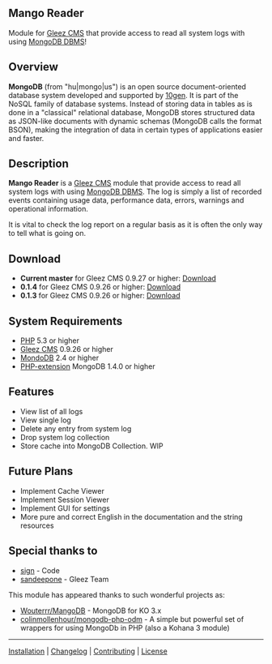 ## Mango Reader

Module for [Gleez CMS](http://gleezcms.org/) that provide access to read all system logs with using [MongoDB DBMS](http://www.mongodb.org)!

## Overview

**MongoDB** (from "hu|mongo|us") is an open source document-oriented database system developed and supported by [10gen](http://www.10gen.com/). It is part of the NoSQL family of database systems. Instead of storing data in tables as is done in a "classical" relational database, MongoDB stores structured data as JSON-like documents with dynamic schemas (MongoDB calls the format BSON), making the integration of data in certain types of applications easier and faster.

## Description

**Mango Reader** is a [Gleez CMS](http://gleezcms.org/) module that provide access to read all system logs with using [MongoDB DBMS](http://www.mongodb.org). The log is simply a list of recorded events containing usage data, performance data, errors, warnings and operational information.

It is vital to check the log report on a regular basis as it is often the only way to tell what is going on.


## Download

- **Current master** for Gleez CMS 0.9.27 or higher: [Download](https://github.com/sergeyklay/gleez-mango/archive/master.zip)
- **0.1.4** for Gleez CMS 0.9.26 or higher: [Download](https://github.com/sergeyklay/gleez-mango/archive/v0.1.4.zip)
- **0.1.3** for Gleez CMS 0.9.26 or higher: [Download](https://github.com/sergeyklay/gleez-mango/archive/v0.1.3.zip)

## System Requirements

- [PHP](http://php.net/) 5.3 or higher
- [Gleez CMS](http://gleezcms.org/) 0.9.26 or higher
- [MondoDB](http://mongodb.org/) 2.4 or higher
- [PHP-extension](http://php.net/manual/en/mongo.installation.php) MongoDB 1.4.0 or higher


## Features

- View list of all logs
- View single log
- Delete any entry from system log
- Drop system log collection
- Store cache into MongoDB Collection. WIP


## Future Plans

- Implement Cache Viewer
- Implement Session Viewer
- Implement GUI for settings
- More pure and correct English in the documentation and the string resources

##  Special thanks to

- [sign](https://github.com/sergey-sign) - Code
- [sandeepone](https://github.com/sandeepone) - Gleez Team

This module has appeared thanks to such wonderful projects as:

- [Wouterrr/MangoDB](https://github.com/Wouterrr/MangoDB) - MongoDB for KO 3.x
- [colinmollenhour/mongodb-php-odm](https://github.com/colinmollenhour/mongodb-php-odm) - A simple but powerful set of wrappers for using MongoDb in PHP (also a Kohana 3 module)


***

[Installation](https://github.com/sergeyklay/gleez-mango/wiki/Installation) | [Changelog](https://github.com/sergeyklay/gleez-mango/wiki/Changelog) | [Contributing](https://github.com/sergeyklay/gleez-mango/wiki/Contributing) | [License](https://github.com/gleez/cms/wiki/License)